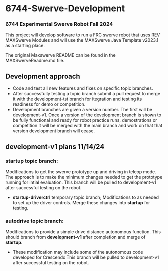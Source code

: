 # 6744-Swerve-Development

### 6744 Experimental Swerve Robot Fall 2024
This project will develop software to run a FRC swerve robot that uses REV MAXSwerve Modules and will use the MAXSwerve Java Template v2023.1 as a starting place.

The original Maxswerve README can be found in the MAXSwerveReadme.md file.

## Development approach

- Code and test all new features and fixes on specific topic branches. 
- After successfully testing a topic branch submit a pull request to merge it with the development-tst branch for itegration and testing its readiness for demo or competition. 
- Development branches are given a version number. The first will be development-v1. Once a version of the development branch is shown to be fully functional and ready for robot practice runs, demostrations or competition it will be merged with the main branch and work on that that version development branch will cease.

## development-v1 plans 11/14/24

### startup topic branch:
 Modifications to get the swerve prototype up and driving in teleop mode. The approach is to make the minimum changes needed to get the prototype running for intial evaluation. This branch will be pulled to development-v1 after successful testing on the robot.
- **startup-driverctrl** temporary topic branch; Modifications to as needed to set up the driver controls. Merge these changes into **startup** for testing.

### autodrive topic branch:
Modifications to provide a simple drive distance autonomous function. This should branch from **development-v1** after completion and merge of **startup**. 
- These modification may include some of the autonomous code developed for Crescendo This branch will be pulled to development-v1 after successful testing on the robot.
